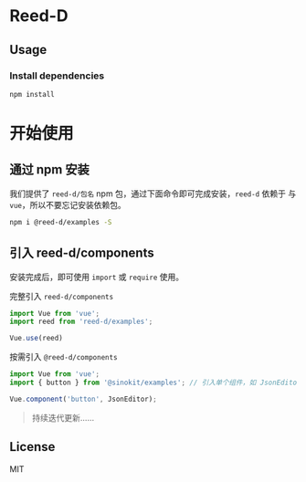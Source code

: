 # Reed-D

## Usage

### Install dependencies

```
npm install
```

# 开始使用

## 通过 npm 安装

我们提供了 `reed-d/包名` npm 包，通过下面命令即可完成安装，`reed-d` 依赖于 与 `vue`，所以不要忘记安装依赖包。

```bash
npm i @reed-d/examples -S
```

## 引入 reed-d/components

安装完成后，即可使用 `import` 或 `require` 使用。

完整引入 `reed-d/components`

```js
import Vue from 'vue';
import reed from 'reed-d/examples';

Vue.use(reed)
```

按需引入 `@reed-d/components`

```js
import Vue from 'vue';
import { button } from '@sinokit/examples'; // 引入单个组件，如 JsonEditor

Vue.component('button', JsonEditor);
```



> 持续迭代更新……

## License

MIT